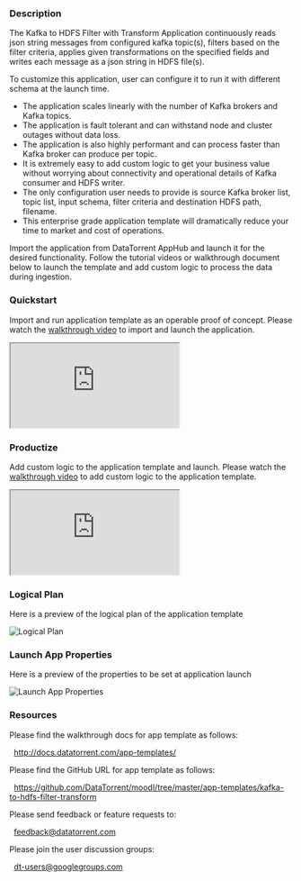 ### Description
The Kafka to HDFS Filter with Transform Application continuously reads json string messages from configured kafka topic(s), filters based on the filter criteria, applies given transformations on the specified fields and writes each message as a json string in HDFS file(s). 

To customize this application, user can configure it to run it with different schema at the launch time. 
- The application scales linearly with the number of Kafka brokers and Kafka topics.
- The application is fault tolerant and can withstand node and cluster outages without data loss.
- The application is also highly performant and can process faster than Kafka broker can produce per topic.
- It is extremely easy to add custom logic to get your business value without worrying about connectivity and operational details of Kafka consumer and HDFS writer.
- The only configuration user needs to provide is source Kafka broker list, topic list, input schema, filter criteria and destination HDFS path, filename.
- This enterprise grade application template will dramatically reduce your time to market and cost of operations.

Import the application from DataTorrent AppHub and launch it for the desired functionality. Follow the tutorial videos or walkthrough document below to launch the template and add custom logic to process the data during ingestion.

### Quickstart
Import and run application template as an operable proof of concept. Please watch the [walkthrough video](https://www.youtube.com/watch?v=taHc_QJUfBg) to import and launch the application.

<iframe src="https://basic-video-link?enablejsapi=1" allowfullscreen="allowfullscreen" class="video" id="basicVideo" ga-track="basicVideo"></iframe>

### Productize
Add custom logic to the application template and launch. Please watch the [walkthrough video](https://www.youtube.com/watch?v=S6CB4XgRHCE) to add custom logic to the application template.

<iframe src="https://advanced-video-link?enablejsapi=1" allowfullscreen="allowfullscreen" class="video" id="advancedVideo" ga-track="advancedVideo"></iframe>

### Logical Plan

Here is a preview of the logical plan of the application template

![Logical Plan](https://logical-dag.png)

### Launch App Properties

Here is a preview of the properties to be set at application launch

![Launch App Properties](https://app-launch-properties.png)

### Resources

Please find the walkthrough docs for app template as follows:

&nbsp; <a href="http://docs.datatorrent.com/app-templates/"  class="docs" id="docs" ga-track="docs" target="_blank">http://docs.datatorrent.com/app-templates/</a>

Please find the GitHub URL for app template as follows:

&nbsp; <a href="https://github.com/DataTorrent/moodI/tree/master/app-templates/kafka-to-hdfs-filter-transform"  class="github" id="github" ga-track="github" target="_blank">https://github.com/DataTorrent/moodI/tree/master/app-templates/kafka-to-hdfs-filter-transform</a>

Please send feedback or feature requests to:

&nbsp; <a href="mailto:feedback@datatorrent.com"  class="feedback" id="feedback" ga-track="feedback">feedback@datatorrent.com</a>

Please join the user discussion groups:

&nbsp; <a href="mailto:dt-users@googlegroups.com"  class="maillist" id="maillist" ga-track="maillist">dt-users@googlegroups.com</a>
